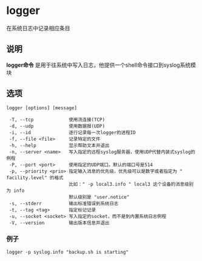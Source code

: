 logger
===

在系统日志中记录相应条目

## 说明

**logger命令** 是用于往系统中写入日志，他提供一个shell命令接口到syslog系统模块

## 选项

```
logger [options] [message]
```

  

```
 -T, --tcp             使用流连接(TCP)
 -d, --udp             使用数据报(UDP)
 -i, --id              逐行记录每一次logger的进程ID
 -f, --file <file>     记录特定的文件
 -h, --help            显示帮助文本并退出
 -n, --server <name>   写入指定的远程syslog服务器，使用UDP代替内装式syslog的例程
 -P, --port <port>     使用指定的UDP端口。默认的端口号是514
 -p, --priority <prio> 指定输入消息的优先级，优先级可以是数字或者指定为 " facility.level" 的格式
                       比如：" -p local3.info " local3 这个设备的消息级别为 info
                       默认级别是 "user.notice"
 -s, --stderr          输出标准错误到系统日志
 -t, --tag <tag>       指定标记记录
 -u, --socket <socket> 写入指定的socket，而不是到内置系统日志例程
 -V, --version         输出版本信息并退出
```

### 例子

```
logger -p syslog.info "backup.sh is starting"
```



